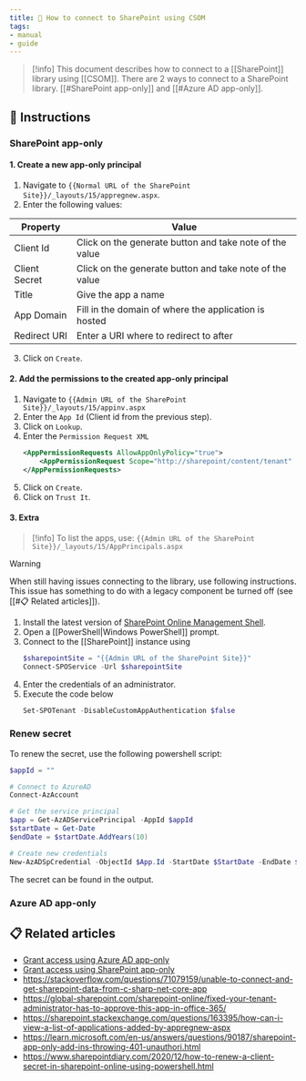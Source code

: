 ```yaml
---
title: 📕 How to connect to SharePoint using CSOM
tags:
- manual
- guide
---
```


> [!info]
> This document describes how to connect to a [[SharePoint]] library using [[CSOM]]. There are 2 ways to connect to a SharePoint library. [[#SharePoint app-only]] and [[#Azure AD app-only]].
## 📖 Instructions
### SharePoint app-only
#### 1. Create a new app-only principal
1. Navigate to `{{Normal URL of the SharePoint Site}}/_layouts/15/appregnew.aspx`.
2. Enter the following values:

| Property      | Value                                                   |
| ------------- | ------------------------------------------------------- |
| Client Id     | Click on the generate button and take note of the value |
| Client Secret | Click on the generate button and take note of the value |
| Title         | Give the app a name                                     |
| App Domain    | Fill in the domain of where the application is hosted   |
| Redirect URI  | Enter a URI where to redirect to after                  |

3. Click on `Create`.

#### 2. Add the permissions to the created app-only principal
1. Navigate to `{{Admin URL of the SharePoint Site}}/_layouts/15/appinv.aspx`
2. Enter the `App Id` (Client id from the previous step).
3. Click on `Lookup`.
4. Enter the `Permission Request XML`
	```xml
	<AppPermissionRequests AllowAppOnlyPolicy="true">
		<AppPermissionRequest Scope="http://sharepoint/content/tenant" Right="FullControl" />
	</AppPermissionRequests>
	```
5. Click on `Create`.
6. Click on `Trust It`.

#### 3. Extra
> [!info]
> To list the apps, use:
> `{{Admin URL of the SharePoint Site}}/_layouts/15/AppPrincipals.aspx`

> [!warning]
> When still having issues connecting to the library, use following instructions. This issue has something to do with a legacy component be turned off (see [[#📋 Related articles]]).

1. Install the latest version of [SharePoint Online Management Shell](https://www.microsoft.com/en-us/download/details.aspx?id=35588).
2. Open a [[PowerShell|Windows PowerShell]] prompt.
3. Connect to the [[SharePoint]] instance using
	```powershell
	$sharepointSite = "{{Admin URL of the SharePoint Site}}"
	Connect-SPOService -Url $sharepointSite
	```
4. Enter the credentials of an administrator.
5. Execute the code below
	```powershell
	Set-SPOTenant -DisableCustomAppAuthentication $false
	```

### Renew secret
To renew the secret, use the following powershell script:
```powershell
$appId = ""

# Connect to AzureAD
Connect-AzAccount

# Get the service principal
$app = Get-AzADServicePrincipal -AppId $appId
$startDate = Get-Date
$endDate = $startDate.AddYears(10)

# Create new credentials
New-AzADSpCredential -ObjectId $App.Id -StartDate $StartDate -EndDate $EndDate
```

The secret can be found in the output.
### Azure AD app-only

## 📋 Related articles
* [Grant access using Azure AD app-only](https://learn.microsoft.com/en-us/sharepoint/dev/solution-guidance/security-apponly-azuread)
* [Grant access using SharePoint app-only](https://learn.microsoft.com/en-us/sharepoint/dev/solution-guidance/security-apponly-azureacs)
* https://stackoverflow.com/questions/71079159/unable-to-connect-and-get-sharepoint-data-from-c-sharp-net-core-app
* https://global-sharepoint.com/sharepoint-online/fixed-your-tenant-administrator-has-to-approve-this-app-in-office-365/
* https://sharepoint.stackexchange.com/questions/163395/how-can-i-view-a-list-of-applications-added-by-appregnew-aspx
* https://learn.microsoft.com/en-us/answers/questions/90187/sharepoint-app-only-add-ins-throwing-401-unauthori.html
* https://www.sharepointdiary.com/2020/12/how-to-renew-a-client-secret-in-sharepoint-online-using-powershell.html